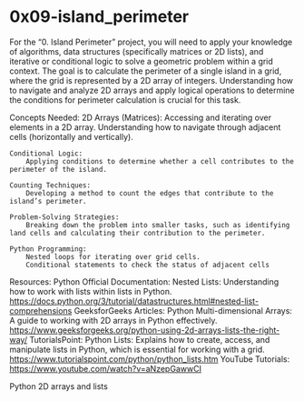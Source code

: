 # 0x09-island_perimeter

For the “0. Island Perimeter” project, you will need to apply your knowledge of algorithms, data structures (specifically matrices or 2D lists), and iterative or conditional logic to solve a geometric problem within a grid context. The goal is to calculate the perimeter of a single island in a grid, where the grid is represented by a 2D array of integers. Understanding how to navigate and analyze 2D arrays and apply logical operations to determine the conditions for perimeter calculation is crucial for this task.

Concepts Needed:
    2D Arrays (Matrices):
        Accessing and iterating over elements in a 2D array.
        Understanding how to navigate through adjacent cells (horizontally and vertically).

    Conditional Logic:
        Applying conditions to determine whether a cell contributes to the perimeter of the island.

    Counting Techniques:
        Developing a method to count the edges that contribute to the island’s perimeter.

    Problem-Solving Strategies:
        Breaking down the problem into smaller tasks, such as identifying land cells and calculating their contribution to the perimeter.

    Python Programming:
        Nested loops for iterating over grid cells.
        Conditional statements to check the status of adjacent cells

Resources:
    Python Official Documentation:
        Nested Lists: Understanding how to work with lists within lists in Python.
        <https://docs.python.org/3/tutorial/datastructures.html#nested-list-comprehensions>
    GeeksforGeeks Articles:
        Python Multi-dimensional Arrays: A guide to working with 2D arrays in Python effectively.
        <https://www.geeksforgeeks.org/python-using-2d-arrays-lists-the-right-way/>
    TutorialsPoint:
        Python Lists: Explains how to create, access, and manipulate lists in Python, which is essential for working with a grid.
        <https://www.tutorialspoint.com/python/python_lists.htm>
YouTube Tutorials:
    <https://www.youtube.com/watch?v=aNzepGawwCI>

Python 2D arrays and lists
